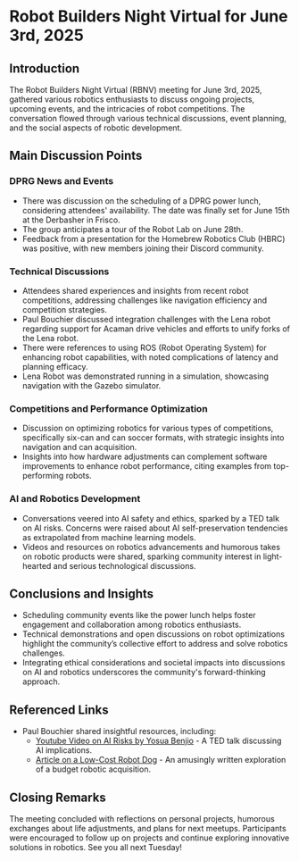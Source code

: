 # Robot Builders Night Virtual for June 3rd, 2025

## Introduction
The Robot Builders Night Virtual (RBNV) meeting for June 3rd, 2025, gathered various robotics enthusiasts to discuss ongoing projects, upcoming events, and the intricacies of robot competitions. The conversation flowed through various technical discussions, event planning, and the social aspects of robotic development.

## Main Discussion Points

### DPRG News and Events
- There was discussion on the scheduling of a DPRG power lunch, considering attendees' availability. The date was finally set for June 15th at the Derbasher in Frisco.
- The group anticipates a tour of the Robot Lab on June 28th.
- Feedback from a presentation for the Homebrew Robotics Club (HBRC) was positive, with new members joining their Discord community.

### Technical Discussions
- Attendees shared experiences and insights from recent robot competitions, addressing challenges like navigation efficiency and competition strategies.
- Paul Bouchier discussed integration challenges with the Lena robot regarding support for Acaman drive vehicles and efforts to unify forks of the Lena robot.
- There were references to using ROS (Robot Operating System) for enhancing robot capabilities, with noted complications of latency and planning efficacy.
- Lena Robot was demonstrated running in a simulation, showcasing navigation with the Gazebo simulator.

### Competitions and Performance Optimization
- Discussion on optimizing robotics for various types of competitions, specifically six-can and can soccer formats, with strategic insights into navigation and can acquisition.
- Insights into how hardware adjustments can complement software improvements to enhance robot performance, citing examples from top-performing robots.

### AI and Robotics Development
- Conversations veered into AI safety and ethics, sparked by a TED talk on AI risks. Concerns were raised about AI self-preservation tendencies as extrapolated from machine learning models.
- Videos and resources on robotics advancements and humorous takes on robotic products were shared, sparking community interest in light-hearted and serious technological discussions.

## Conclusions and Insights
- Scheduling community events like the power lunch helps foster engagement and collaboration among robotics enthusiasts.
- Technical demonstrations and open discussions on robot optimizations highlight the community’s collective effort to address and solve robotics challenges.
- Integrating ethical considerations and societal impacts into discussions on AI and robotics underscores the community's forward-thinking approach.

## Referenced Links
- Paul Bouchier shared insightful resources, including:
  - [Youtube Video on AI Risks by Yosua Benjio](https://www.youtube.com/watch?v=qe9QSCF-d88) - A TED talk discussing AI implications.
  - [Article on a Low-Cost Robot Dog](https://link.join1440.com) - An amusingly written exploration of a budget robotic acquisition.

## Closing Remarks
The meeting concluded with reflections on personal projects, humorous exchanges about life adjustments, and plans for next meetups. Participants were encouraged to follow up on projects and continue exploring innovative solutions in robotics. See you all next Tuesday!